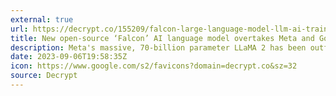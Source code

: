 ```yaml
---
external: true
url: https://decrypt.co/155209/falcon-large-language-model-llm-ai-training-data-set
title: New open-source ‘Falcon’ AI language model overtakes Meta and Google
description: Meta's massive, 70-billion parameter LLaMA 2 has been outflanked by the newly released 180-billion parameter Falcon Large Language Model.
date: 2023-09-06T19:58:35Z
icon: https://www.google.com/s2/favicons?domain=decrypt.co&sz=32
source: Decrypt
---
```

